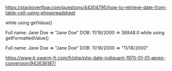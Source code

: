 https://stackoverflow.com/questions/44304795/how-to-retrieve-date-from-table-cell-using-phpspreadsheet

while using getValue()

Full name: Jane Doe => "Jane Doe"
DOB: 11/18/2000 => 36848.0
while using getFormattedValue()

Full name: Jane Doe => "Jane Doe"
DOB: 11/18/2000 => "11/18/2000"

https://www.it-swarm-fr.com/fr/php/php-date-indiquant-1970-01-01-apres-conversion/942636187/
